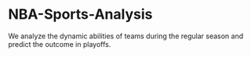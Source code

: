 # NBA-Sports-Analysis
We analyze the dynamic abilities of teams during the regular season and predict the outcome in playoffs.
